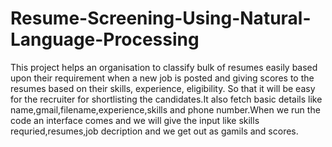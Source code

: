 # Resume-Screening-Using-Natural-Language-Processing
This project helps an organisation to classify bulk of resumes easily   based upon their requirement when a new job is posted and giving scores to the resumes based on their skills, experience, eligibility. So that it will be easy for the recruiter for shortlisting the candidates.It also fetch basic details like name,gmail,filename,experience,skills and phone number.When we run the code an interface comes and we will give the input like skills requried,resumes,job decription and we get out as gamils and scores.
